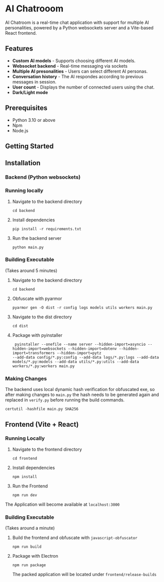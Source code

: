 # AI Chatrooom

AI Chatroom is a real-time chat application with support for multiple AI personalities, powered by a Python websockets server and a Vite-based React frontend.

## Features

- **Custom AI models** - Supports choosing different AI models.
- **Websocket backend** - Real-time messaging via sockets
- **Multiple AI presonalities** - Users can select different AI personas.
- **Conversation history** - The AI respondes according to previous messages in session.
- **User count** - Displays the number of connected users using the chat.
- **Dark/Light mode**

## Prerequisites

- Python 3.10 or above
- Npm
- Node.js

## Getting Started

## Installation

### Backend (Python websockets)

### Running locally

1. Navigate to the backend directory
   ```pwsh
   cd backend
   ```
2. Install dependencies
   ```pwsh
   pip install -r requirements.txt
   ```
3. Run the backend server
   ```pwsh
   python main.py
   ```

### Building Executable

(Takes around 5 minutes)

1.  Navigate to the backend directory

    ```pwsh
    cd backend
    ```

2.  Obfuscate with pyarmor

    ```pwsh
    pyarmor gen -O dist -r config logs models utils workers main.py
    ```

3.  Navigate to the dist directory

    ```pwsh
    cd dist
    ```

4.  Package with pyinstaller
    ```pwsh
     pyinstaller --onefile --name server --hidden-import=asyncio --hidden-import=websockets --hidden-import=dotenv --hidden-import=transformers --hidden-import=pytz
    --add-data config/*.py:config --add-data logs/*.py:logs --add-data models/*.py:models --add-data utils/*.py:utils --add-data workers/*.py:workers main.py
    ```

### Making Changes

The backend uses local dynamic hash verification for obfuscated exe, so after making changes to `main.py` the hash needs to be generated again and replaced in `verify.py` before running the build commands.

```pwsh
certutil -hashfile main.py SHA256
```

## Frontend (Vite + React)

### Running Locally

1. Navigate to the frontend directory

   ```pwsh
   cd frontend
   ```

2. Install dependencies

   ```pwsh
   npm install
   ```

3. Run the Frontend

   ```pwsh
   npm run dev
   ```

The Application will become available at `localhost:3000`

### Building Executable

(Takes around a minute)

1. Build the frontend and obfuscate with `javascript-obfuscator`

   ```pwsh
   npm run build
   ```

2. Package with Electron
   ```pwsh
   npm run package
   ```
   The packed application will be located under `frontend/release-builds`
